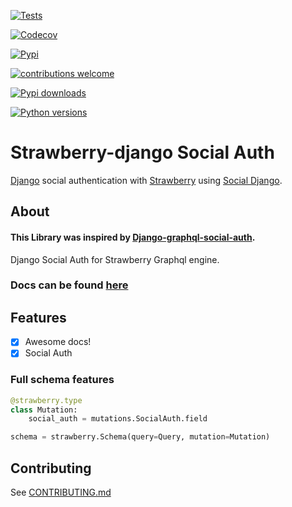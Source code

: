 [![Tests](https://img.shields.io/github/actions/workflow/status/shritesh99/strawberry-django-social-auth/tests.yml?label=Tests&style=for-the-badge)](https://github.com/shritesh99/strawberry-django-social-auth/actions/workflows/tests.yml)

[![Codecov](https://img.shields.io/codecov/c/github/shritesh99/strawberry-django-social-auth?style=for-the-badge)](https://app.codecov.io/gh/shritesh99/strawberry-django-social-auth)

[![Pypi](https://img.shields.io/pypi/v/strawberry-django-social-auth.svg?style=for-the-badge&logo=appveyor)](https://pypi.org/project/strawberry-django-social-auth/)

[![contributions welcome](https://img.shields.io/badge/contributions-welcome-brightgreen.svg?style=for-the-badge&logo=appveyor)](https://github.com/shritesh99/strawberry-django-social-auth/blob/main/CONTRIBUTING.md)

[![Pypi downloads](https://img.shields.io/pypi/dm/strawberry-django-social-auth?style=for-the-badge)](https://pypistats.org/packages/strawberry-django-social-auth)

[![Python versions](https://img.shields.io/pypi/pyversions/strawberry-django-django-auth?style=social)](https://pypi.org/project/strawberry-django-social-auth/)

# Strawberry-django Social Auth
[Django](https://github.com/django/django)  social authentication with [Strawberry](https://strawberry.rocks/) using [Social Django](https://github.com/Shritesh99/strawberry-django-social-auth/).

## About
#### This Library was inspired by [Django-graphql-social-auth](https://github.com/flavors/django-graphql-social-auth).

Django Social Auth for Strawberry Graphql engine.  

### Docs can be found [here](https://shritesh99.github.io/strawberry-django-social-auth/)

## Features

* [x] Awesome docs!
* [X] Social Auth

### Full schema features

```python
@strawberry.type
class Mutation:
    social_auth = mutations.SocialAuth.field

schema = strawberry.Schema(query=Query, mutation=Mutation)
```

## Contributing

See [CONTRIBUTING.md](https://github.com/Shritesh99/strawberry-django-social-auth/blob/main/CONTRIBUTING.md)